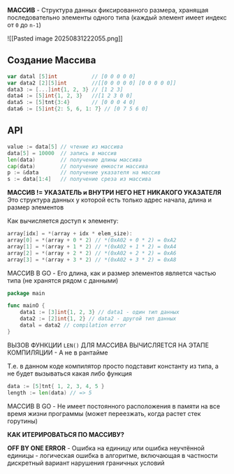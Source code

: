 **МАССИВ** - Структура данных фиксированного размера, хранящая последовательно элементы одного типа (каждый элемент имеет индекс от `0` до `n-1`)

![[Pasted image 20250831222055.png]]

## Создание Maccива

```go
var datal [5]int           // [0 0 0 0 0]
var data2 [2][5]int        //[[0 0 0 0 0] [0 0 0 0 0]]
data3 := [...]int{1, 2, 3} // [1 2 3]
data4 := [5]int{1, 2, 3}   //[1 2 3 0 0]
data5 := [5]tnt{3:4}       // [0 0 0 4 0]
data6 := [5]int{2: 5, 6, 1: 7} // [0 7 5 6 0]
```

## API

```go
value := data[5] // чтение из массива
data[5] = 10000  // запись в массив
len(data)        // получение длины массива
cap(data)        // получение емкости массива
p := &data       // получение указателя на массив
s := data[1:4]   // получение среза из массива
```

**МАССИВ != УКАЗАТЕЛЬ и ВНУТРИ НЕГО НЕТ НИКАКОГО УКАЗАТЕЛЯ**
Это структура данных у которой есть только адрес начала, длина и размер элементов

Как вычисляется доступ к элементу:
```go
array[idx] = *(array + idx * elem_size):
array[0] = *(array + 0 * 2) // *(0xA02 + 0 * 2) = 0xA2
array[1] = *(array + 1 * 2) // *(0xA02 + 1 * 2) = 0xA4
array[2] = *(array + 2 * 2) // *(0xA02 + 2 * 2) = 0xA6
array[3] = *(array + 3 * 2) // *(0xA02 + 3 * 2) = 0xA8
```

МАССИВ В GO - Его длина, как и размер элементов является частью типа (не хранятся рядом с данными)

```go
package main

func mainO {
    data1 := [3]int{1, 2, 3} // data1 - один тип данных
    data2 := [2]int{1, 2} // data2 - другой тип данных
    datal = data2 // compilation error
}
```

ВЫЗОВ ФУНКЦИИ `LEN()` ДЛЯ МАССИВА ВЫЧИСЛЯЕТСЯ НА ЭТАПЕ КОМПИЛЯЦИИ - А не в рантайме

Т.е. в данном коде компилятор просто подставит константу из типа, а не будет вызываться какая либо функция

```go
data := [5]tnt{ 1, 2, 3, 4, 5 } 
length := len(data)	// => 5
```

МАССИВ В GO - Не имеет постоянного расположения в памяти на все время жизни программы (может переезжать, когда растет стек горутины)

**КАК ИТЕРИРОВАТЬСЯ ПО МАССИВУ?**

**OFF BY ONE ERROR** - Ошибка на единицу или ошибка неучтённой единицы - логическая ошибка в алгоритме, включающая в частности дискретный вариант нарушения граничных условий


